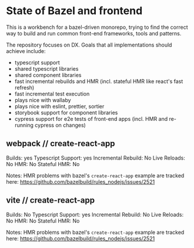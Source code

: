 # State of Bazel and frontend

This is a workbench for a bazel-driven monorepo, trying to find the correct way to build and run common front-end frameworks, tools and patterns.

The repository focuses on DX. Goals that all implementations should achieve include:

 - typescript support
 - shared typescript libraries
 - shared component libraries
 - fast incremental rebuilds and HMR (incl. stateful HMR like react's fast refresh)
 - fast incremental test execution
 - plays nice with wallaby
 - plays nice with eslint, prettier, sortier
 - storybook support for component libraries
 - cypress support for e2e tests of front-end apps (incl. HMR and re-running cypress on changes)

## webpack // create-react-app

Builds: yes
Typescript Support: yes
Incremental Rebuild: No
Live Reloads: No
HMR: No
Stateful HMR: No

Notes:
HMR problems with bazel's `create-react-app` example are tracked here:
https://github.com/bazelbuild/rules_nodejs/issues/2521


## vite // create-react-app

Builds: No
Typescript Support: yes
Incremental Rebuild: No
Live Reloads: No
HMR: No
Stateful HMR: No

Notes:
HMR problems with bazel's `create-react-app` example are tracked here:
https://github.com/bazelbuild/rules_nodejs/issues/2521
